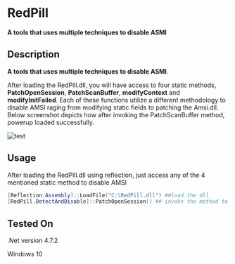 # RedPill

**A tools that uses multiple techniques to disable ASMI**

## Description

**A tools that uses multiple techniques to disable ASMI**. 

After loading the RedPill.dll, you will have access to four static methods, **PatchOpenSession**, **PatchScanBuffer**, **modifyContext** and **modifyInitFailed**. Each of these functions utilize a different methodology to disable AMSI  raging from modifying static fields  to patching the Amsi.dll. Below screenshot depicts how after invoking the PatchScanBuffer  method, powerup loaded successfully.

![test](https://user-images.githubusercontent.com/58237490/122685083-d178ad80-d222-11eb-9fae-cd1b90f82946.PNG)

## Usage

After loading the RedPill.dll using reflection, just access any of the 4 mentioned static method to disable AMSI

```powershell
[Reflection.Assembly]::LoadFile("C:\RedPill.dll") ##load the dll
[RedPill.DetectAndDisable]::PatchOpenSession() ## invoke the method to disbable AMSI
```

## Tested On

.Net version 4.7.2

Windows 10
